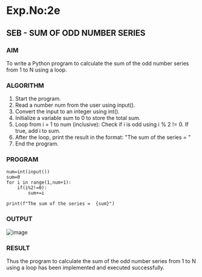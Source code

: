 # Exp.No:2e  
## SEB - SUM OF ODD NUMBER SERIES

### AIM  
To write a Python program to calculate the sum of the odd number series from 1 to N using a loop.

### ALGORITHM

1. Start the program.
2. Read a number num from the user using input().
3. Convert the input to an integer using int().
4. Initialize a variable sum to 0 to store the total sum.
5. Loop from i = 1 to num (inclusive):
  Check if i is odd using i % 2 != 0.
  If true, add i to sum.
6. After the loop, print the result in the format:
  "The sum of the series = <sum>"
7. End the program.


### PROGRAM
```
num=int(input())
sum=0
for i in range(1,num+1):
    if(i%2!=0):
        sum+=i
    
print(f"The sum of the series =  {sum}")

```
### OUTPUT
![image](https://github.com/user-attachments/assets/b19d1e3f-9ab9-4ed3-9b0c-27bcb7065204)

### RESULT
Thus the program to calculate the sum of the odd number series from 1 to N using a loop has been implemented and executed successfully.
